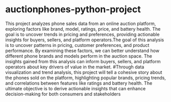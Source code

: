 # auctionphones-python-project
This project analyzes phone sales data from an online auction platform, exploring factors like brand, model, ratings, price, and battery health. The goal is to uncover trends in pricing and preferences, providing actionable insights for buyers, sellers, and platform operators.The goal of this analysis is to uncover patterns in pricing, customer preferences, and product performance. By examining these factors, we can better understand how different phone brands and models perform in the auction space. The insights gained from this analysis can inform buyers, sellers, and platform operators about key drivers of value in the market.
#Through data visualization and trend analysis, this project will tell a cohesive story about the phones sold on the platform, highlighting popular brands, pricing trends, and correlations between features like ratings and battery health. The ultimate objective is to derive actionable insights that can enhance decision-making for both consumers and stakeholders
